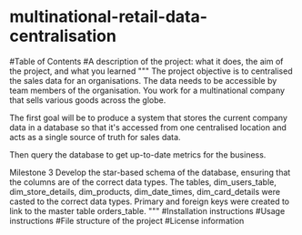 # multinational-retail-data-centralisation
#Table of Contents
#A description of the project: what it does, the aim of the project, and what you learned
""" The project objective is to centralised the sales data for an organisations. 
    The data needs to be accessible by team members of the organisation. You work for a multinational company that sells various goods across the globe.

The first goal will be to produce a system that stores the current company data in a database so that it's accessed from one centralised location and acts as a single source of truth for sales data.

Then query the database to get up-to-date metrics for the business.

Milestone 3 
Develop the star-based schema of the database, ensuring that the columns are of the correct data types.
The tables, dim_users_table, dim_store_details, dim_products, dim_date_times, dim_card_details were casted to the correct data types.
Primary and foreign keys were created to link to the master table orders_table.
"""
#Installation instructions
#Usage instructions
#File structure of the project
#License information
